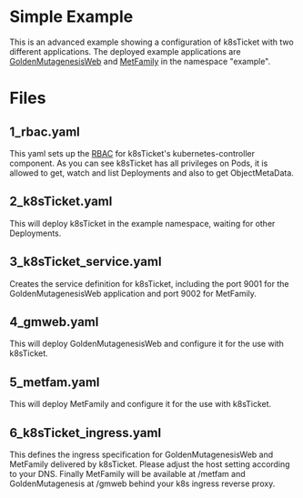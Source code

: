 # Simple Example
This is an advanced example showing a configuration of k8sTicket with two different applications.
The deployed example applications are [GoldenMutagenesisWeb](https://msbi.ipb-halle.de/GoldenMutagenesis/) and [MetFamily](https://github.com/ipb-halle/MetFamily) in the namespace "example".

# Files
## 1_rbac.yaml
This yaml sets up the [RBAC](https://kubernetes.io/docs/reference/access-authn-authz/rbac/) for k8sTicket's kubernetes-controller component.
As you can see k8sTicket has all privileges on Pods, it is allowed to get, watch and list Deployments and also to get ObjectMetaData.

## 2_k8sTicket.yaml
This will deploy k8sTicket in the example namespace, waiting for other Deployments.

## 3_k8sTicket_service.yaml
Creates the service definition for k8sTicket, including the port 9001 for the GoldenMutagenesisWeb application and port 9002 for MetFamily.

## 4_gmweb.yaml
This will deploy GoldenMutagenesisWeb and configure it for the use with k8sTicket.

## 5_metfam.yaml
This will deploy MetFamily and configure it for the use with k8sTicket.

## 6_k8sTicket_ingress.yaml
This defines the ingress specification for GoldenMutagenesisWeb and MetFamily delivered by k8sTicket.
Please adjust the host setting according to your DNS.
Finally MetFamily will be available at /metfam and GoldenMutagenesis at /gmweb behind your k8s ingress reverse proxy.
